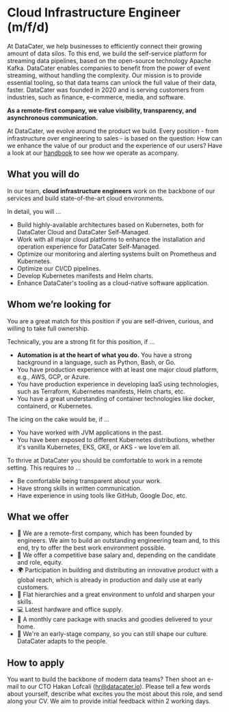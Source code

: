 # Cloud Infrastructure Engineer (m/f/d)

At DataCater, we help businesses to efficiently connect their growing amount of data silos. To this end, we build the self-service platform for streaming data pipelines, based on the open-source technology Apache Kafka. DataCater enables companies to benefit from the power of event streaming, without handling the complexity.
Our mission is to provide essential tooling, so that data teams can unlock the full value of their data, faster.
DataCater was founded in 2020 and is serving customers from industries, such as finance, e-commerce, media, and software.

**As a remote-first company, we value visibility, transparency, and asynchronous communication.**

At DataCater, we evolve around the product we build. Every position - from infrastructure over engineering to sales - is based on the question:
How can we enhance the value of our product and the experience of our users? Have a look at our [handbook](https://github.com/DataCater/handbook) to see how we operate as acompany.

## What you will do

In our team, **cloud infrastructure engineers** work on the backbone of our services and build state-of-the-art cloud environments.

In detail, you will ...

* Build highly-available architectures based on Kubernetes, both for DataCater Cloud and DataCater Self-Managed.
* Work with all major cloud platforms to enhance the installation and operation experience for DataCater Self-Managed.
* Optimize our monitoring and alerting systems built on Prometheus and Kubernetes.
* Optimize our CI/CD pipelines.
* Develop Kubernetes manifests and Helm charts.
* Enhance DataCater's tooling as a cloud-native software application.

## Whom we’re looking for

You are a great match for this position if you are self-driven, curious, and willing to take full ownership.

Technically, you are a strong fit for this position, if ...

* **Automation is at the heart of what you do.** You have a strong background in a language, such as Python, Bash, or Go.
* You have production experience with at least one major cloud platform, e.g., AWS, GCP, or Azure.
* You have production experience in developing IaaS using technologies, such as Terraform, Kubernetes manifests, Helm charts, etc.
* You have a great understanding of container technologies like docker, containerd, or Kubernetes.

The icing on the cake would be, if ...

* You have worked with JVM applications in the past.
* You have been exposed to different Kubernetes distributions, whether it's vanilla Kubernetes, EKS, GKE, or AKS - we love'em all.

To thrive at DataCater you should be comfortable to work in a remote setting. This requires to ...

* Be comfortable being transparent about your work.
* Have strong skills in written communication.
* Have experience in using tools like GitHub, Google Doc, etc.

## What we offer

* 🤝 We are a remote-first company, which has been founded by engineers. We
  aim to build an outstanding engineering team and, to this end, try to
  offer the best work environment possible.
* 💸 We offer a competitive base salary and, depending on the candidate and role, equity.
* 🌍 Participation in building and distributing an innovative product with
  a global reach, which is already in production and daily use at early customers.
* 🚀 Flat hierarchies and a great environment to unfold and sharpen your skills.
* 💻 Latest hardware and office supply.
* 🍌 A monthly care package with snacks and goodies delivered to your home.
* 🙌 We're an early-stage company, so you can still shape our culture. DataCater adapts to the people.

## How to apply

You want to build the backbone of modern data teams? Then shoot an e-mail to our CTO Hakan Lofcali (hr@datacater.io). Please tell a few words about yourself, describe what excites you the most about this role, and send along your CV. We aim to provide initial feedback within 2 working days.
